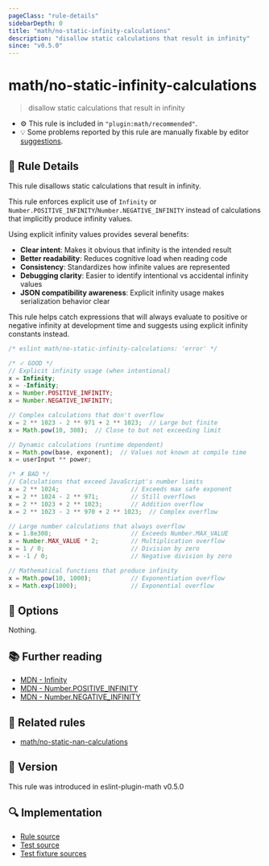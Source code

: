 ```yaml
---
pageClass: "rule-details"
sidebarDepth: 0
title: "math/no-static-infinity-calculations"
description: "disallow static calculations that result in infinity"
since: "v0.5.0"
---
```


# math/no-static-infinity-calculations

> disallow static calculations that result in infinity

- ⚙️ This rule is included in `"plugin:math/recommended"`.
- 💡 Some problems reported by this rule are manually fixable by editor [suggestions](https://eslint.org/docs/developer-guide/working-with-rules#providing-suggestions).

## 📖 Rule Details

This rule disallows static calculations that result in infinity.

This rule enforces explicit use of `Infinity` or `Number.POSITIVE_INFINITY`/`Number.NEGATIVE_INFINITY` instead of calculations that implicitly produce infinity values.

Using explicit infinity values provides several benefits:

- **Clear intent**: Makes it obvious that infinity is the intended result
- **Better readability**: Reduces cognitive load when reading code
- **Consistency**: Standardizes how infinite values are represented
- **Debugging clarity**: Easier to identify intentional vs accidental infinity values
- **JSON compatibility awareness**: Explicit infinity usage makes serialization behavior clear

This rule helps catch expressions that will always evaluate to positive or negative infinity at development time and suggests using explicit infinity constants instead.

<eslint-code-block>

<!-- eslint-skip -->

```js
/* eslint math/no-static-infinity-calculations: 'error' */

/* ✓ GOOD */
// Explicit infinity usage (when intentional)
x = Infinity;
x = -Infinity;
x = Number.POSITIVE_INFINITY;
x = Number.NEGATIVE_INFINITY;

// Complex calculations that don't overflow
x = 2 ** 1023 - 2 ** 971 + 2 ** 1023;  // Large but finite
x = Math.pow(10, 308);  // Close to but not exceeding limit

// Dynamic calculations (runtime dependent)  
x = Math.pow(base, exponent);  // Values not known at compile time
x = userInput ** power;

/* ✗ BAD */
// Calculations that exceed JavaScript's number limits
x = 2 ** 1024;                    // Exceeds max safe exponent
x = 2 ** 1024 - 2 ** 971;         // Still overflows
x = 2 ** 1023 + 2 ** 1023;        // Addition overflow
x = 2 ** 1023 - 2 ** 970 + 2 ** 1023;  // Complex overflow

// Large number calculations that always overflow
x = 1.8e308;                      // Exceeds Number.MAX_VALUE
x = Number.MAX_VALUE * 2;         // Multiplication overflow
x = 1 / 0;                        // Division by zero
x = -1 / 0;                       // Negative division by zero

// Mathematical functions that produce infinity
x = Math.pow(10, 1000);           // Exponentiation overflow
x = Math.exp(1000);               // Exponential overflow
```

</eslint-code-block>

## 🔧 Options

Nothing.

## 📚 Further reading

- [MDN - Infinity](https://developer.mozilla.org/en-US/docs/Web/JavaScript/Reference/Global_Objects/Infinity)
- [MDN - Number.POSITIVE_INFINITY](https://developer.mozilla.org/en-US/docs/Web/JavaScript/Reference/Global_Objects/Number/POSITIVE_INFINITY)
- [MDN - Number.NEGATIVE_INFINITY](https://developer.mozilla.org/en-US/docs/Web/JavaScript/Reference/Global_Objects/Number/NEGATIVE_INFINITY)

## 👫 Related rules

- [math/no-static-nan-calculations]

[math/no-static-nan-calculations]: ./no-static-nan-calculations.md

## 🚀 Version

This rule was introduced in eslint-plugin-math v0.5.0

## 🔍 Implementation

- [Rule source](https://github.com/ota-meshi/eslint-plugin-math/blob/main/src/rules/no-static-infinity-calculations.ts)
- [Test source](https://github.com/ota-meshi/eslint-plugin-math/blob/main/tests/src/rules/no-static-infinity-calculations.ts)
- [Test fixture sources](https://github.com/ota-meshi/eslint-plugin-math/tree/main/tests/fixtures/rules/no-static-infinity-calculations)
